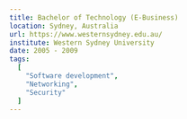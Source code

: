 ```yaml
---
title: Bachelor of Technology (E-Business)
location: Sydney, Australia
url: https://www.westernsydney.edu.au/
institute: Western Sydney University
date: 2005 - 2009
tags:
  [
    "Software development",
    "Networking",
    "Security"
  ]
---
```

